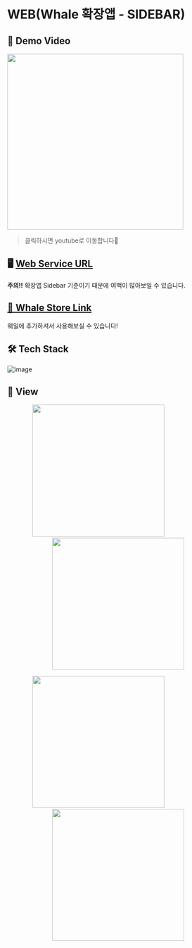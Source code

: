 # WEB(Whale 확장앱 - SIDEBAR)

## 🎥 Demo Video
[<img width="400" src="https://user-images.githubusercontent.com/39231606/102689439-777e3780-4241-11eb-866b-e03b6af79036.png"/>](https://youtu.be/mEeJ3k4bowY)
> 클릭하시면 youtube로 이동합니다💨

## 🖥 [Web Service URL](http://101.101.210.76/) 
**주의!!**  확장앱 Sidebar 기준이기 때문에 여백이 많아보일 수 있습니다.

## [🛒 Whale Store Link](https://store.whale.naver.com/detail/dmnhpmpanddilnophgeiioicckioecnb)
웨일에 추가하셔서 사용해보실 수 있습니다!

## 🛠 Tech Stack
![image](https://user-images.githubusercontent.com/39231606/102591855-06158a80-4156-11eb-80f2-12571f8627ae.png)

## 📸 View
<p align="center">
  <img src="https://user-images.githubusercontent.com/39231606/102585734-4112c080-414c-11eb-8e2f-98c10057e81d.gif" width=300 height 500>
  &nbsp&nbsp&nbsp&nbsp&nbsp&nbsp&nbsp&nbsp&nbsp&nbsp&nbsp&nbsp&nbsp&nbsp&nbsp&nbsp&nbsp&nbsp&nbsp&nbsp&nbsp&nbsp
  <img src="https://user-images.githubusercontent.com/39231606/102586005-b4b4cd80-414c-11eb-89b1-09b1e133ab93.gif" width=300 height 500>
</p>
<p align="center">
  <img src="https://user-images.githubusercontent.com/39231606/102586717-ff831500-414d-11eb-90b1-de0b7000d10d.gif" width=300 height 500>
  &nbsp&nbsp&nbsp&nbsp&nbsp&nbsp&nbsp&nbsp&nbsp&nbsp&nbsp&nbsp&nbsp&nbsp&nbsp&nbsp&nbsp&nbsp&nbsp&nbsp&nbsp&nbsp
  <img src="https://user-images.githubusercontent.com/39231606/102586720-00b44200-414e-11eb-8ad1-7a47c56cce6f.gif" width=300 height 500>
</p>
